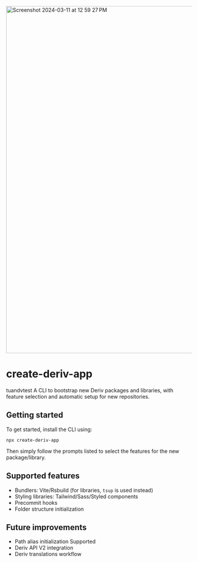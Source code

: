 <img width="942" alt="Screenshot 2024-03-11 at 12 59 27 PM" src="https://github.com/adrienne-deriv/create-deriv-app/assets/103016120/68dcaf04-958b-4b3b-8772-b39733cd5a9e">

# create-deriv-app
tuandvtest
A CLI to bootstrap new Deriv packages and libraries, with feature selection and automatic setup for new repositories.

## Getting started

To get started, install the CLI using:

```
npx create-deriv-app
```

Then simply follow the prompts listed to select the features for the new package/library.

## Supported features

-   Bundlers: Vite/Rsbuild (for libraries, `tsup` is used instead)
-   Styling libraries: Tailwind/Sass/Styled components
-   Precommit hooks
-   Folder structure initialization

## Future improvements

-   Path alias initialization Supported
-   Deriv API V2 integration
-   Deriv translations workflow
